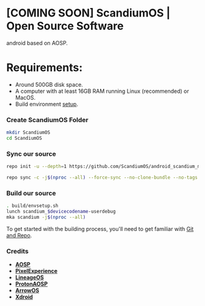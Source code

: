 # [COMING SOON] ScandiumOS | Open Source Software
android based on AOSP.

# Requirements:
- Around 500GB disk space.
- A computer with at least 16GB RAM running Linux (recommended) or MacOS.
- Build environment [setup](https://github.com/akhilnarang/scripts).

### Create ScandiumOS Folder ###
```bash
mkdir ScandiumOS
cd ScandiumOS
```

### Sync our source ###
```bash
repo init -u --depth=1 https://github.com/ScandiumOS/android_scandium_manifest.git -b Holocaust_A13
```
```bash
repo sync -c -j$(nproc --all) --force-sync --no-clone-bundle --no-tags
```

### Build our source ###
```bash
. build/envsetup.sh
lunch scandium_$devicecodename-userdebug
mka scandium -j$(nproc --all)
```

To get started with the building process, you'll need to get familiar with [Git and Repo](http://source.android.com/source/using-repo.html).

### Credits ###
 * [**AOSP**](https://android.googlesource.com)
 * [**PixelExperience**](https://github.com/PixelExperience)
 * [**LineageOS**](https://github.com/LineageOS)
 * [**ProtonAOSP**](https://github.com/ProtonAOSP)
 * [**ArrowOS**](https://github.com/ArrowOS)
 * [**Xdroid**](https://github.com/Xdroid-oss)

